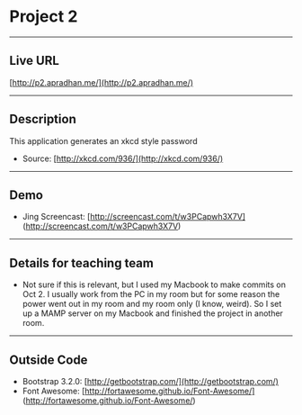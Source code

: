 # Project 2

----
## Live URL
[http://p2.apradhan.me/](http://p2.apradhan.me/)

----
## Description
This application generates an xkcd style password
* Source: [http://xkcd.com/936/](http://xkcd.com/936/)

----
## Demo
* Jing Screencast: [http://screencast.com/t/w3PCapwh3X7V] (http://screencast.com/t/w3PCapwh3X7V)

----
## Details for teaching team
* Not sure if this is relevant, but I used my Macbook to make commits on Oct 2. I usually work from the PC in my room but for some reason the power went out in my room and my room only (I know, weird). So I set up a MAMP server on my Macbook and finished the project in another room.

----
## Outside Code
* Bootstrap 3.2.0: [http://getbootstrap.com/](http://getbootstrap.com/)
* Font Awesome: [http://fortawesome.github.io/Font-Awesome/] (http://fortawesome.github.io/Font-Awesome/)